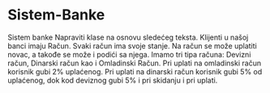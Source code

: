 # Sistem-Banke
Sistem banke Napraviti klase na osnovu sledećeg teksta.  Klijenti u našoj banci imaju Račun. Svaki račun ima svoje stanje. Na račun se može uplatiti novac, a takođe se može i podići sa njega.  Imamo tri tipa računa: Devizni račun, Dinarski račun kao i Omladinski Račun.  Pri uplati na omladinski račun korisnik gubi 2% uplaćenog. Pri uplati na dinarski račun korisnik gubi 5% od uplaćenog, dok kod deviznog gubi 5% i pri skidanju i pri uplati.

